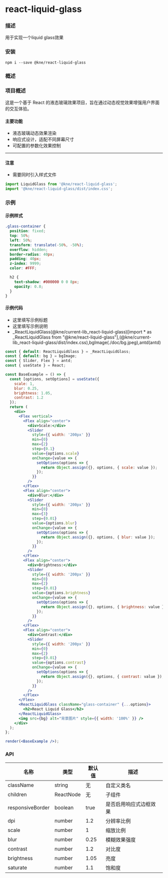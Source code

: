 
# react-liquid-glass


### 描述

用于实现一个liquid glass效果


### 安装

```shell
npm i --save @kne/react-liquid-glass
```


### 概述

### 项目概述

这是一个基于 React 的液态玻璃效果项目，旨在通过动态视觉效果增强用户界面的交互体验。

#### 主要功能
- 液态玻璃动态效果渲染
- 响应式设计，适配不同屏幕尺寸
- 可配置的参数化效果控制

***

#### 注意

* 需要同时引入样式文件

```js
import LiquidGlass from '@kne/react-liquid-glass';
import '@kne/react-liquid-glass/dist/index.css';
```

### 示例


#### 示例样式

```scss
.glass-container {
  position: fixed;
  top: 50%;
  left: 50%;
  transform: translate(-50%, -50%);
  overflow: hidden;
  border-radius: 40px;
  padding: 40px;
  z-index: 9999;
  color: #FFF;

  h2 {
    text-shadow: #000000 0 0 8px;
    opacity: 0.8;
  }
}
```

#### 示例代码

- 这里填写示例标题
- 这里填写示例说明
- _ReactLiquidGlass(@kne/current-lib_react-liquid-glass)[import * as _ReactLiquidGlass from "@kne/react-liquid-glass"],(@kne/current-lib_react-liquid-glass/dist/index.css),bgImage(./doc/bg.jpeg),antd(antd)

```jsx
const { default: ReactLiquidGlass } = _ReactLiquidGlass;
const { default: bg } = bgImage;
const { Slider, Flex } = antd;
const { useState } = React;

const BaseExample = () => {
  const [options, setOptions] = useState({
    scale: 1,
    blur: 0.25,
    brightness: 1.05,
    contrast: 1.2
  });
  return (
    <div>
      <Flex vertical>
        <Flex align="center">
          <div>Scale:</div>
          <Slider
            style={{ width: '200px' }}
            min={0}
            max={2}
            step={0.1}
            value={options.scale}
            onChange={value => {
              setOptions(options => {
                return Object.assign({}, options, { scale: value });
              });
            }}
          />
        </Flex>
        <Flex align="center">
          <div>Blur:</div>
          <Slider
            style={{ width: '200px' }}
            min={0}
            max={3}
            step={0.01}
            value={options.blur}
            onChange={value => {
              setOptions(options => {
                return Object.assign({}, options, { blur: value });
              });
            }}
          />
        </Flex>
        <Flex align="center">
          <div>Brightness:</div>
          <Slider
            style={{ width: '200px' }}
            min={0}
            max={2}
            step={0.01}
            value={options.brightness}
            onChange={value => {
              setOptions(options => {
                return Object.assign({}, options, { brightness: value });
              });
            }}
          />
        </Flex>
        <Flex align="center">
          <div>Contrast:</div>
          <Slider
            style={{ width: '200px' }}
            min={0}
            max={2}
            step={0.01}
            value={options.contrast}
            onChange={value => {
              setOptions(options => {
                return Object.assign({}, options, { contrast: value });
              });
            }}
          />
        </Flex>
      </Flex>
      <ReactLiquidGlass className="glass-container" {...options}>
        <h2>React Liquid Glass</h2>
      </ReactLiquidGlass>
      <img src={bg} alt="背景图片" style={{ width: '100%' }} />
    </div>
  );
};

render(<BaseExample />);

```


### API

| 名称 | 类型 | 默认值 | 描述 |
|------|------|--------|------|
| className | string | 无 | 自定义类名 |
| children | ReactNode | 无 | 子组件 |
| responsiveBorder | boolean | true | 是否启用响应式边框效果 |
| dpi | number | 1.2 | 分辨率比例 |
| scale | number | 1 | 缩放比例 |
| blur | number | 0.25 | 模糊效果强度 |
| contrast | number | 1.2 | 对比度 |
| brightness | number | 1.05 | 亮度 |
| saturate | number | 1.1 | 饱和度 |
